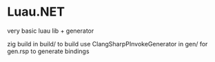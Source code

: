 # Luau.NET

very basic luau lib + generator

zig build in build/ to build
use ClangSharpPInvokeGenerator in gen/ for gen.rsp to generate bindings